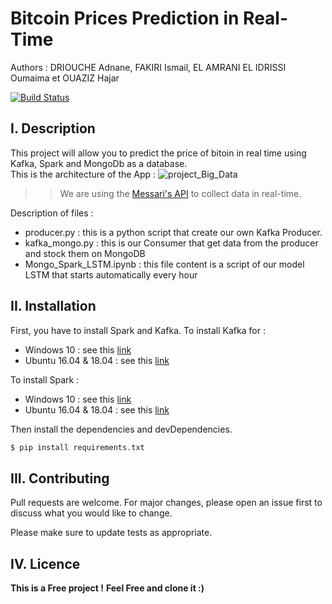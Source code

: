 # Bitcoin Prices Prediction in Real-Time
Authors : DRIOUCHE Adnane, FAKIRI Ismail, EL AMRANI EL IDRISSI Oumaima et OUAZIZ Hajar

[![Build Status](https://travis-ci.org/joemccann/dillinger.svg?branch=master)](https://travis-ci.org/joemccann/dillinger)

## I. Description
This project will allow you to predict the price of bitoin in real time using Kafka, Spark and MongoDb as a database.<br/>
This is the architecture of the App : 
![project_Big_Data](https://user-images.githubusercontent.com/46791116/105404886-c812f700-5c2a-11eb-8c8d-4affe90e9d58.png)
>>We are using the [Messari's API](https://messari.io/api/docs#operation/Get%20all%20Assets) to collect data in real-time. 

Description of files : 
- producer.py : this is a python script that create our own Kafka Producer.
- kafka_mongo.py : this is our Consumer that get data from the producer and stock them on MongoDB
- Mongo_Spark_LSTM.ipynb : this file content is a script of our model LSTM that starts automatically every hour


## II. Installation 
First, you have to install Spark and Kafka.
To install Kafka for : 
- Windows 10 : see this [link](https://www.goavega.com/install-apache-kafka-on-windows/)
- Ubuntu 16.04 & 18.04 : see this [link](https://tecadmin.net/install-apache-kafka-ubuntu/)

To install Spark : 
- Windows 10 : see this [link](https://phoenixnap.com/kb/install-spark-on-windows-10)
- Ubuntu 16.04 & 18.04 : see this [link](https://computingforgeeks.com/how-to-install-apache-spark-on-ubuntu-debian/)

Then install the dependencies and devDependencies.

```sh
$ pip install requirements.txt
```
## III. Contributing
Pull requests are welcome. For major changes, please open an issue first to discuss what you would like to change.

Please make sure to update tests as appropriate.
## IV. Licence
**This is a Free project !**
**Feel Free and clone it :)**
